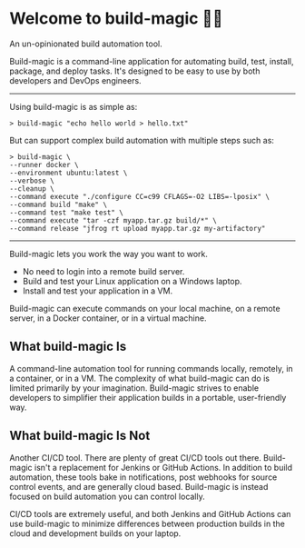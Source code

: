 # Welcome to build-magic &#x1F528;&#x2728;

An un-opinionated build automation tool.

Build-magic is a command-line application for automating build, test, install, package, and deploy tasks. It's designed to be easy to use by both developers and DevOps engineers.

---

Using build-magic is as simple as:

```text
> build-magic "echo hello world > hello.txt"
```

But can support complex build automation with multiple steps such as:

```text
> build-magic \
--runner docker \
--environment ubuntu:latest \
--verbose \
--cleanup \
--command execute "./configure CC=c99 CFLAGS=-O2 LIBS=-lposix" \
--command build "make" \
--command test "make test" \
--command execute "tar -czf myapp.tar.gz build/*" \
--command release "jfrog rt upload myapp.tar.gz my-artifactory"
```

---

Build-magic lets you work the way you want to work.

* No need to login into a remote build server.
* Build and test your Linux application on a Windows laptop.
* Install and test your application in a VM.

Build-magic can execute commands on your local machine, on a remote server, in a Docker container, or in a virtual machine.

## What build-magic Is

A command-line automation tool for running commands locally, remotely, in a container, or in a VM. The complexity of what build-magic can do is limited primarily by your imagination. Build-magic strives to enable developers to simplifier their application builds in a portable, user-friendly way.

## What build-magic Is Not

Another CI/CD tool. There are plenty of great CI/CD tools out there. Build-magic isn't a replacement for Jenkins or GitHub Actions. In addition to build automation, these tools bake in notifications, post webhooks for source control events, and are generally cloud based. Build-magic is instead focused on build automation you can control locally.

CI/CD tools are extremely useful, and both Jenkins and GitHub Actions can use build-magic to minimize differences between production builds in the cloud and development builds on your laptop.
